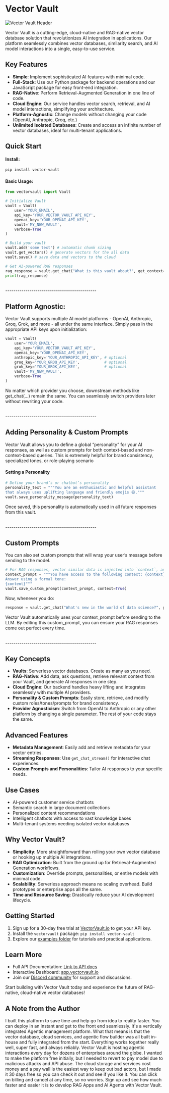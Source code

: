 # Vector Vault

![Vector Vault Header](https://images.squarespace-cdn.com/content/646ad2edeaaf682a9bbc36da/297fde6c-f5b4-4076-83bc-81dcfdbffebe/Vector+Vault+Header+5000.jpg)

Vector Vault is a cutting-edge, cloud-native and RAG-native vector database solution that revolutionizes AI integration in applications. Our platform seamlessly combines vector databases, similarity search, and AI model interactions into a single, easy-to-use service.

## Key Features


- **Simple**: Implement sophisticated AI features with minimal code.
- **Full-Stack**: Use our Python package for backend operations and our JavaScript package for easy front-end integration.
- **RAG-Native**: Perform Retrieval-Augmented Generation in one line of code.
- **Cloud Engine**: Our service handles vector search, retrieval, and AI model interactions, simplifying your architecture.
- **Platform-Agnostic**: Change models without changing your code (OpenAI, Anthropic, Groq, etc.)
- **Unlimited Isolated Databases**: Create and access an infinite number of vector databases, ideal for multi-tenant applications.


## Quick Start

#### Install:
```bash
pip install vector-vault
```

#### Basic Usage:

```python
from vectorvault import Vault

# Initialize Vault
vault = Vault(
    user='YOUR_EMAIL',
    api_key='YOUR_VECTOR_VAULT_API_KEY', 
    openai_key='YOUR_OPENAI_API_KEY',
    vault='MY_NEW_VAULT',
    verbose=True
)

# Build your vault
vault.add('some text') # automatic chunk sizing
vault.get_vectors() # generate vectors for the all data 
vault.save() # save data and vectors to the cloud

# Get AI-powered RAG responses
rag_response = vault.get_chat("What is this vault about?", get_context=True)
print(rag_response)
```
<br>
---------------------------------------------

## Platform Agnostic:
Vector Vault supports multiple AI model platforms - OpenAI, Anthropic, Groq, Grok, and more - all under the same interface. Simply pass in the appropriate API keys upon initialization:
```python
vault = Vault(
    user='YOUR_EMAIL',
    api_key='YOUR_VECTOR_VAULT_API_KEY', 
    openai_key='YOUR_OPENAI_API_KEY',      
    anthropic_key='YOUR_ANTHROPIC_API_KEY', # optional 
    groq_key='YOUR_GROQ_API_KEY',           # optional 
    grok_key='YOUR_GROK_API_KEY',           # optional 
    vault='MY_NEW_VAULT',
    verbose=True
)
```

No matter which provider you choose, downstream methods like get_chat(...) remain the same. You can seamlessly switch providers later without rewriting your code.

<br>
---------------------------------------------

## Adding Personality & Custom Prompts
Vector Vault allows you to define a global “personality” for your AI responses, as well as custom prompts for both context-based and non-context-based queries. This is extremely helpful for brand consistency, specialized tones, or role-playing scenario

#### Setting a Personality
```python
# Define your brand’s or chatbot’s personality
personality_text = """You are an enthusiastic and helpful assistant 
that always uses uplifting language and friendly emojis 😄."""
vault.save_personality_message(personality_text)
```

Once saved, this personality is automatically used in all future responses from this vault.


<br>
---------------------------------------------

## Custom Prompts
You can also set custom prompts that will wrap your user’s message before sending to the model.

```python
# For RAG responses, vector similar data is injected into `context`, and `content` is the user's message 
context_prompt = """You have access to the following context: {context}
Answer using a formal tone:
{content}"""
vault.save_custom_prompt(context_prompt, context=True)
```
Now, whenever you do:

```python
response = vault.get_chat("What's new in the world of data science?", get_context=True)
```
Vector Vault automatically uses your context_prompt before sending to the LLM. By editing this custom_prompt, you can ensure your RAG responses come out perfect every time.

<br>
---------------------------------------------


## Key Concepts

- **Vaults**: Serverless vector databases. Create as many as you need.
- **RAG-Native**: Add data, ask questions, retrieve relevant context from your Vault, and generate AI responses in one step.
- **Cloud Engine**: Our backend handles heavy lifting and integrates seamlessly with multiple AI providers.
- **Personality & Custom Prompts**: Easily store, retrieve, and modify custom roles/tones/prompts for brand consistency.
- **Provider Agnosticism**: Switch from OpenAI to Anthropic or any other platform by changing a single parameter. The rest of your code stays the same.

## Advanced Features

- **Metadata Management**: Easily add and retrieve metadata for your vector entries.
- **Streaming Responses**: Use `get_chat_stream()` for interactive chat experiences.
- **Custom Prompts and Personalities**: Tailor AI responses to your specific needs.

## Use Cases

- AI-powered customer service chatbots
- Semantic search in large document collections
- Personalized content recommendations
- Intelligent chatbots with access to vast knowledge bases
- Multi-tenant systems needing isolated vector databases

## Why Vector Vault?

- **Simplicity**: More straightforward than rolling your own vector database or hooking up multiple AI integrations.
- **RAG Optimization**: Built from the ground up for Retrieval-Augmented Generation workflows.
- **Customization**: Override prompts, personalities, or entire models with minimal code.
- **Scalability**: Serverless approach means no scaling overhead. Build prototypes or enterprise apps all the same.
- **Time and Resource Saving**: Drastically reduce your AI development lifecycle.

## Getting Started

1. Sign up for a 30-day free trial at [VectorVault.io](https://vectorvault.io) to get your API key.
2. Install the `vectorvault` package: `pip install vector-vault`
3. Explore our [examples folder](https://github.com/John-Rood/VectorVault/tree/main/examples) for tutorials and practical applications.

## Learn More

- Full API Documentation: [Link to API docs](https://github.com/John-Rood/VectorVault/tree/main/fulldocs.md)
- Interactive Dashboard: [app.vectorvault.io](https://app.vectorvault.io)
- Join our [Discord community](https://discord.gg/AkMsP9Uq) for support and discussions.

Start building with Vector Vault today and experience the future of RAG-native, cloud-native vector databases!

## A Note from the Author
I built this platform to save time and help go from idea to reality faster. You can deploy in an instant and get to the front end seamlessly. It's a vertically integrated Agentic management platform. What that means is that the vector database, cloud services, and agentic flow builder was all built in-house and fully integrated from the start. Everything works together really well, super fast, and always reliably. Vector Vault is hosting agentic interactions every day for dozens of enterprises around the globe. I wanted to make the platform free initially, but I needed to revert to pay model due to malicious attacks and API abuse. The cloud storage and services cost money and a pay wall is the easiest way to keep out bad actors, but I made it 30 days free so you can check it out and see if you like it. You can click on billing and cancel at any time, so no worries. Sign up and see how much faster and easier it is to develop RAG Apps and AI Agents with Vector Vault.